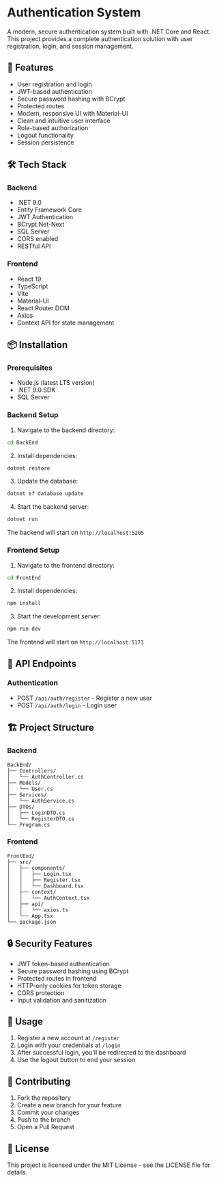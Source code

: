 # Authentication System

A modern, secure authentication system built with .NET Core and React. This project provides a complete authentication solution with user registration, login, and session management.

## 🚀 Features

- User registration and login
- JWT-based authentication
- Secure password hashing with BCrypt
- Protected routes
- Modern, responsive UI with Material-UI
- Clean and intuitive user interface
- Role-based authorization
- Logout functionality
- Session persistence

## 🛠️ Tech Stack

### Backend
- .NET 9.0
- Entity Framework Core
- JWT Authentication
- BCrypt.Net-Next
- SQL Server
- CORS enabled
- RESTful API

### Frontend
- React 19
- TypeScript
- Vite
- Material-UI
- React Router DOM
- Axios
- Context API for state management

## 📦 Installation

### Prerequisites
- Node.js (latest LTS version)
- .NET 9.0 SDK
- SQL Server

### Backend Setup
1. Navigate to the backend directory:
```bash
cd BackEnd
```

2. Install dependencies:
```bash
dotnet restore
```

3. Update the database:
```bash
dotnet ef database update
```

4. Start the backend server:
```bash
dotnet run
```

The backend will start on `http://localhost:5205`

### Frontend Setup
1. Navigate to the frontend directory:
```bash
cd FrontEnd
```

2. Install dependencies:
```bash
npm install
```

3. Start the development server:
```bash
npm run dev
```

The frontend will start on `http://localhost:5173`

## 🔑 API Endpoints

### Authentication
- POST `/api/auth/register` - Register a new user
- POST `/api/auth/login` - Login user

## 🏗️ Project Structure

### Backend
```
BackEnd/
├── Controllers/
│   └── AuthController.cs
├── Models/
│   └── User.cs
├── Services/
│   └── AuthService.cs
├── DTOs/
│   ├── LoginDTO.cs
│   └── RegisterDTO.cs
└── Program.cs
```

### Frontend
```
FrontEnd/
├── src/
│   ├── components/
│   │   ├── Login.tsx
│   │   ├── Register.tsx
│   │   └── Dashboard.tsx
│   ├── context/
│   │   └── AuthContext.tsx
│   ├── api/
│   │   └── axios.ts
│   └── App.tsx
└── package.json
```

## 🔒 Security Features

- JWT token-based authentication
- Secure password hashing using BCrypt
- Protected routes in frontend
- HTTP-only cookies for token storage
- CORS protection
- Input validation and sanitization

## 💼 Usage

1. Register a new account at `/register`
2. Login with your credentials at `/login`
3. After successful login, you'll be redirected to the dashboard
4. Use the logout button to end your session

## 🤝 Contributing

1. Fork the repository
2. Create a new branch for your feature
3. Commit your changes
4. Push to the branch
5. Open a Pull Request

## 📄 License

This project is licensed under the MIT License - see the LICENSE file for details.
